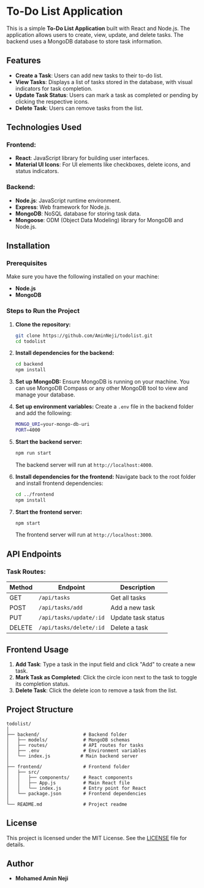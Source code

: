 
# To-Do List Application

This is a simple **To-Do List Application** built with React and Node.js. The application allows users to create, view, update, and delete tasks. The backend uses a MongoDB database to store task information.

## Features

- **Create a Task**: Users can add new tasks to their to-do list.
- **View Tasks**: Displays a list of tasks stored in the database, with visual indicators for task completion.
- **Update Task Status**: Users can mark a task as completed or pending by clicking the respective icons.
- **Delete Task**: Users can remove tasks from the list.

## Technologies Used

### Frontend:
- **React**: JavaScript library for building user interfaces.
- **Material UI Icons**: For UI elements like checkboxes, delete icons, and status indicators.

### Backend:
- **Node.js**: JavaScript runtime environment.
- **Express**: Web framework for Node.js.
- **MongoDB**: NoSQL database for storing task data.
- **Mongoose**: ODM (Object Data Modeling) library for MongoDB and Node.js.

## Installation

### Prerequisites
Make sure you have the following installed on your machine:
- **Node.js**
- **MongoDB**
  
### Steps to Run the Project

1. **Clone the repository:**
   ```bash
   git clone https://github.com/AminNeji/todolist.git
   cd todolist
   ```

2. **Install dependencies for the backend:**
   ```bash
   cd backend
   npm install
   ```

3. **Set up MongoDB:**
   Ensure MongoDB is running on your machine. You can use MongoDB Compass or any other MongoDB tool to view and manage your database.

4. **Set up environment variables:**
   Create a `.env` file in the backend folder and add the following:
   ```bash
   MONGO_URI=your-mongo-db-uri
   PORT=4000
   ```

5. **Start the backend server:**
   ```bash
   npm run start
   ```
   The backend server will run at `http://localhost:4000`.

6. **Install dependencies for the frontend:**
   Navigate back to the root folder and install frontend dependencies:
   ```bash
   cd ../frontend
   npm install
   ```

7. **Start the frontend server:**
   ```bash
   npm start
   ```
   The frontend server will run at `http://localhost:3000`.

## API Endpoints

### Task Routes:

| Method | Endpoint                  | Description               |
|--------|---------------------------|---------------------------|
| GET    | `/api/tasks`               | Get all tasks             |
| POST   | `/api/tasks/add`           | Add a new task            |
| PUT    | `/api/tasks/update/:id`    | Update task status        |
| DELETE | `/api/tasks/delete/:id`    | Delete a task             |

## Frontend Usage

1. **Add Task**: Type a task in the input field and click "Add" to create a new task.
2. **Mark Task as Completed**: Click the circle icon next to the task to toggle its completion status.
3. **Delete Task**: Click the delete icon to remove a task from the list.

## Project Structure

```
todolist/
│
├── backend/                # Backend folder
│   ├── models/             # MongoDB schemas
│   ├── routes/             # API routes for tasks
│   ├── .env                # Environment variables
│   └── index.js           # Main backend server
│
├── frontend/               # Frontend folder
│   ├── src/                
│   │   ├── components/     # React components
│   │   ├── App.js          # Main React file
│   │   └── index.js        # Entry point for React
│   └── package.json        # Frontend dependencies
│
└── README.md               # Project readme
```

## License

This project is licensed under the MIT License. See the [LICENSE](LICENSE) file for details.

## Author

- **Mohamed Amin Neji**
